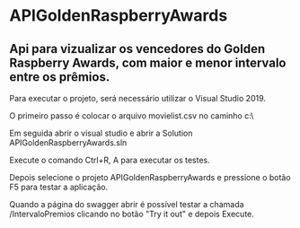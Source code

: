# APIGoldenRaspberryAwards

Api para vizualizar os vencedores do Golden Raspberry Awards, com maior e menor intervalo entre os prêmios.
---
Para executar o projeto, será necessário utilizar o Visual Studio 2019.

O primeiro passo é colocar o arquivo movielist.csv no caminho c:\

Em seguida abrir o visual studio e abrir a Solution APIGoldenRaspberryAwards.sln

Execute o comando Ctrl+R, A para executar os testes.

Depois selecione o projeto APIGoldenRaspberryAwards e pressione o botão F5 para testar a aplicação.

Quando a página do swagger abrir é possível testar a chamada /IntervaloPremios clicando no botão "Try it out" e depois Execute.
